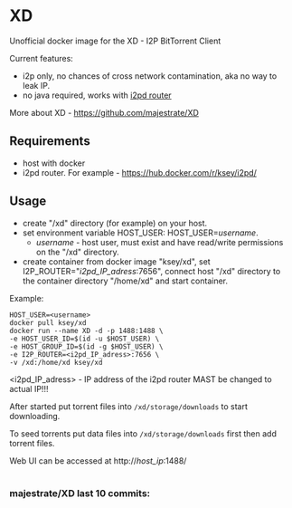 # XD
Unofficial docker image for the XD - I2P BitTorrent Client

Current features:

* i2p only, no chances of cross network contamination, aka no way to leak IP.
* no java required, works with [i2pd router](https://github.com/purplei2p/i2pd)

More about XD - https://github.com/majestrate/XD

## Requirements

* host with docker
* i2pd router. For example - https://hub.docker.com/r/ksey/i2pd/

## Usage

* create "/xd" directory (for example) on your host.
* set environment variable HOST_USER: HOST_USER=*username*.
  - *username* - host user, must exist and have read/write permissions on the "/xd" directory.
* create container from docker image "ksey/xd", set I2P_ROUTER="*i2pd_IP_adress*:7656", connect host "/xd" directory to the container directory "/home/xd" and start container.

Example:
```
HOST_USER=<username>
docker pull ksey/xd
docker run --name XD -d -p 1488:1488 \
-e HOST_USER_ID=$(id -u $HOST_USER) \
-e HOST_GROUP_ID=$(id -g $HOST_USER) \
-e I2P_ROUTER=<i2pd_IP_adress>:7656 \
-v /xd:/home/xd ksey/xd

```
<i2pd_IP_adress> - IP address of the i2pd router MAST be changed to actual IP!!!

After started put torrent files into `/xd/storage/downloads` to start downloading.

To seed torrents put data files into `/xd/storage/downloads` first then add torrent files.

Web UI can be accessed at http://*host_ip*:1488/






















# #
### majestrate/XD last 10 commits:
